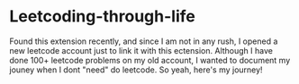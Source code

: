 # Leetcoding-through-life

Found this extension recently, and since I am not in any rush, I opened a new leetcode account just to link it with this ectension. Although I have done 100+ leetcode problems on my old account, I wanted to document my jouney when I dont "need" do leetcode. So yeah, here's my journey! 
